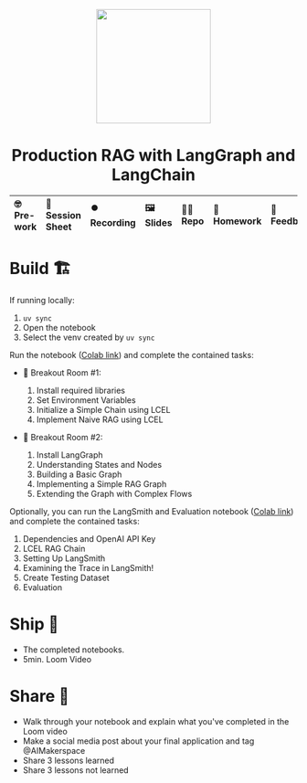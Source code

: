 <p align = "center" draggable=”false” ><img src="https://github.com/AI-Maker-Space/LLM-Dev-101/assets/37101144/d1343317-fa2f-41e1-8af1-1dbb18399719" 
     width="200px"
     height="auto"/>
</p>

## <h1 align="center" id="heading">Production RAG with LangGraph and LangChain</h1>

| 🤓 Pre-work | 📰 Session Sheet | ⏺️ Recording     | 🖼️ Slides        | 👨‍💻 Repo         | 📝 Homework      | 📁 Feedback       |
|:-----------------|:-----------------|:-----------------|:-----------------|:-----------------|:-----------------|:-----------------|

# Build 🏗️

If running locally:

1. `uv sync`
2. Open the notebook
3. Select the venv created by `uv sync`

Run the notebook ([Colab link](https://colab.research.google.com/drive/16oa0AloaLOTm94l0dmqUYN3bLe846UZk?usp=sharing)) and complete the contained tasks:

- 🤝 Breakout Room #1:
  1. Install required libraries
  2. Set Environment Variables  
  3. Initialize a Simple Chain using LCEL
  4. Implement Naive RAG using LCEL

- 🤝 Breakout Room #2:
  1. Install LangGraph
  2. Understanding States and Nodes
  3. Building a Basic Graph
  4. Implementing a Simple RAG Graph
  5. Extending the Graph with Complex Flows

Optionally, you can run the LangSmith and Evaluation notebook ([Colab link](https://colab.research.google.com/drive/1QPLFCEfRK9NmPgca0Rb6TyJUw1lB7o-l?usp=sharing)) and complete the contained tasks:

1.  Dependencies and OpenAI API Key
2. LCEL RAG Chain
3. Setting Up LangSmith
4. Examining the Trace in LangSmith!
5. Create Testing Dataset
6. Evaluation

# Ship 🚢

- The completed notebooks. 
- 5min. Loom Video

# Share 🚀
- Walk through your notebook and explain what you've completed in the Loom video
- Make a social media post about your final application and tag @AIMakerspace
- Share 3 lessons learned
- Share 3 lessons not learned